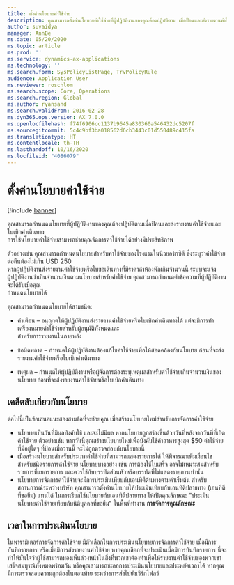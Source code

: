 ```yaml
---
title: ตั้งค่านโยบายค่าใช้จ่าย
description: คุณสามารถตั้งค่านโยบายค่าใช้จ่ายที่ผู้ปฏิบัติงานของคุณต้องปฏิบัติตาม เมื่อป้อนและส่งรายงานค่าใช้จ่ายและใบขอเดินทางใน Microsoft Dynamics 365 Finance
author: suvaidya
manager: AnnBe
ms.date: 05/20/2020
ms.topic: article
ms.prod: ''
ms.service: dynamics-ax-applications
ms.technology: ''
ms.search.form: SysPolicyListPage, TrvPolicyRule
audience: Application User
ms.reviewer: roschlom
ms.search.scope: Core, Operations
ms.search.region: Global
ms.author: ryansand
ms.search.validFrom: 2016-02-28
ms.dyn365.ops.version: AX 7.0.0
ms.openlocfilehash: f74f6906cc1137b9645a830360a546432dc5207f
ms.sourcegitcommit: 5c4c9bf3ba018562d6cb3443c01d550489c415fa
ms.translationtype: HT
ms.contentlocale: th-TH
ms.lasthandoff: 10/16/2020
ms.locfileid: "4086079"
---
```

# <a name="set-up-expense-policies"></a>ตั้งค่านโยบายค่าใช้จ่าย

[!include [banner](../includes/banner.md)]

คุณสามารถกำหนดนโยบายที่ผู้ปฏิบัติงานของคุณต้องปฏิบัติตามเมื่อป้อนและส่งรายงานค่าใช้จ่ายและใบเบิกค่าเดินทาง         
การใช้นโยบายค่าใช้จ่ายสามารถช่วยคุณจัดการค่าใช้จ่ายได้อย่างมีประสิทธิภาพ         

ตัวอย่างเช่น คุณสามารถกำหนดนโยบายสำหรับค่าใช้จ่ายของโรงแรมในนิวยอร์กซิตี ซึ่งระบุว่าค่าใช้จ่ายต่อคืนต้องไม่เกิน USD 250       
หากผู้ปฏิบัติงานส่งรายงานค่าใช้จ่ายหรือใบขอเดินทางที่มีราคาค่าห้องพักเกินจำนวนนี้ ระบบจะแจ้ง        
ผู้ปฏิบัติงานว่าเกินจำนวนเงินตามนโยบายสำหรับค่าใช้จ่าย คุณสามารถกำหนดค่าข้อความที่ผู้ปฏิบัติงานจะได้รับเมื่อคุณ        
กำหนดนโยบายได้      
        
คุณสามารถกำหนดนโยบายได้สามชนิด:         
        
- คำเตือน – อนุญาตให้ผู้ปฏิบัติงานส่งรายงานค่าใช้จ่ายหรือใบเบิกค่าเดินทางได้ แต่จะมีการทำเครื่องหมายค่าใช้จ่ายสำหรับผู้อนุมัติทั้งหมดและ        
  สำหรับการรายงานในภายหลัง        

- ข้อผิดพลาด – กำหนดให้ผู้ปฏิบัติงานต้องแก้ไขค่าใช้จ่ายเพื่อให้สอดคล้องกับนโยบาย ก่อนที่จะส่งรายงานค่าใช้จ่ายหรือใบเบิกค่าเดินทาง       
 
 - เหตุผล – กำหนดให้ผู้ปฏิบัติงานหรือผู้จัดการต้องระบุเหตุผลสำหรับค่าใช้จ่ายเกินจำนวนเงินของนโยบาย ก่อนที่จะส่งรายงานค่าใช้จ่ายหรือใบเบิกค่าเดินทาง        

## <a name="policy-tips"></a>เคล็ดลับเกี่ยวกับนโยบาย
ต่อไปนี้เป็นข้อเสนอแนะสองสามข้อที่จะช่วยคุณ เมื่อสร้างนโยบายใหม่สำหรับการจัดการค่าใช้จ่าย 
* นโยบายเป็นวันที่มีผลบังคับใช้ และจะไม่มีผล หากนโยบายถูกสร้างขึ้นด้วยวันที่หลังจากวันที่ที่เกิดค่าใช้จ่าย ตัวอย่างเช่น หากวันนี้คุณสร้างนโยบายใหม่เพื่อบังคับใช้ค่าอาหารสูงสุด $50 ค่าใช้จ่ายที่มีอยู่ใดๆ ที่ป้อนเมื่อวานนี้ จะไม่ถูกตรวจสอบกับนโยบายนี้
* เมื่อสร้างนโยบายสำหรับประเภทค่าใช้จ่ายที่สามารถแสดงรายการได้ ให้พิจารณาเพิ่มเงื่อนไขสำหรับชนิดรายการค่าใช้จ่าย นโยบายบางอย่าง เช่น การต้องใช้ใบเสร็จ อาจไม่เหมาะสมสำหรับรายการที่แยกรายการ และควรใช้กับบรรทัดส่วนหัวหรือบรรทัดที่ไม่แสดงรายการเท่านั้น 
* นโยบายการจัดการค่าใช้จ่ายจะมีการประเมินเทียบกับเอนทิตีต้นทางตามค่าเริ่มต้น สำหรับสถานการณ์ระหว่างบริษัท คุณสามารถตั้งค่านโยบายให้ประเมินเทียบกับเอนทิตีปลายทาง (เอนทิตีที่ขอยืม) แทนได้ ในการเรียกใช้นโยบายกับเอนทิตีปลายทาง ให้เปิดคุณลักษณะ "ประเมินนโยบายค่าใช้จ่ายเทียบกับนิติบุคคลที่ขอยืม" ในพื้นที่ทำงาน **การจัดการคุณลักษณะ**

## <a name="when-to-evaluate-policies"></a>เวลาในการประเมินนโยบาย

ในพารามิเตอร์การจัดการค่าใช้จ่าย มีตัวเลือกในการประเมินนโยบายการจัดการค่าใช้จ่าย เมื่อมีการบันทึกรายการ หรือเมื่อมีการส่งรายงานค่าใช้จ่าย หากคุณเลือกที่จะประเมินเมื่อมีการบันทึกรายการ นี่จะทำให้มั่นใจว่าผู้ใช้สามารถมองเห็นล่วงหน้าในสิ่งที่พวกเขาต้องทำเพื่อให้รายงานค่าใช้จ่ายของพวกเขาเสร็จสมบูรณ์ทั้งหมดพร้อมกัน หรือคุณสามารถชะลอการประเมินนโยบายและประหยัดเวลาได้ หากคุณมีการตรวจสอบความถูกต้องในตอนท้าย ระหว่างการส่งไปยังเวิร์กโฟลว์
